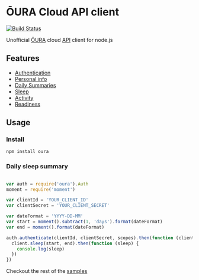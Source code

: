# ŌURA Cloud API client

[![Build Status](https://travis-ci.org/samuelmr/oura.svg?branch=master)](https://travis-ci.org/samuelmr/oura)

Unofficial [ŌURA](https://ouraring.com/) cloud [API](https://api.ouraring.com/docs/) client for node.js

## Features

- [Authentication](https://api.ouraring.com/docs/authentication)
- [Personal info](https://api.ouraring.com/docs/personal-info)
- [Daily Summaries](https://api.ouraring.com/docs/daily-summaries)
- [Sleep](https://api.ouraring.com/docs/sleep)
- [Activity](https://api.ouraring.com/docs/activity)
- [Readiness](https://api.ouraring.com/docs/readiness)


## Usage

### Install

```
npm install oura
```

### Daily sleep summary

```js

var auth = require('oura').Auth
moment = require('moment')

var clientId = 'YOUR_CLIENT_ID'
var clientSecret = 'YOUR_CLIENT_SECRET'

var dateFormat = 'YYYY-DD-MM'
var start = moment().subtract(1, 'days').format(dateFormat)
var end = moment().format(dateFormat)

auth.authenticate(clientId, clientSecret, scopes).then(function (client) {
  client.sleep(start, end).then(function (sleep) {
    console.log(sleep)
  })
})

```

Checkout the rest of the [samples](/samples)
